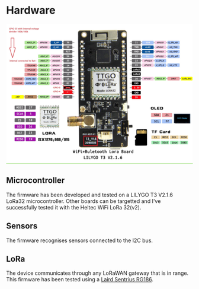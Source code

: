 # Hardware

![pinout](img/T3_1.6.jpg)

## Microcontroller 

The firmware has been developed and tested on a LILYGO T3 V2.1.6 LoRa32 microcontroller. Other boards can be targetted and I've successfully tested it with the Heltec WiFi LoRa 32(v2).

## Sensors

The firmware recognises sensors connected to the I2C bus.

## LoRa

The device communicates through any LoRaWAN gateway that is in range. This firmware has been tested using a [Laird Sentrius RG186](https://connectedthings.store/gb/lorawan-gateways/indoor-lorawan-gateways/laird-sentrius-rg186-lorawan-gateway.html).

